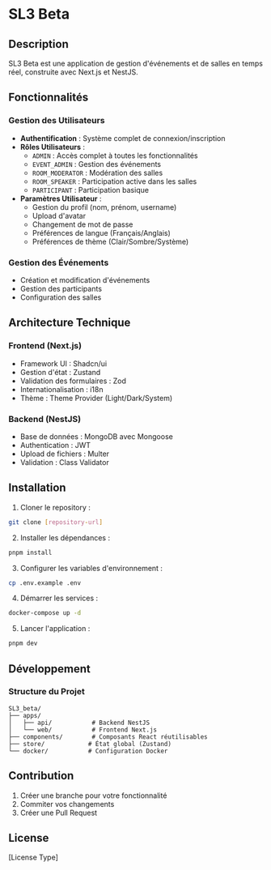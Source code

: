 # SL3 Beta

## Description

SL3 Beta est une application de gestion d'événements et de salles en temps réel, construite avec Next.js et NestJS.

## Fonctionnalités

### Gestion des Utilisateurs

- **Authentification** : Système complet de connexion/inscription
- **Rôles Utilisateurs** :
  - `ADMIN` : Accès complet à toutes les fonctionnalités
  - `EVENT_ADMIN` : Gestion des événements
  - `ROOM_MODERATOR` : Modération des salles
  - `ROOM_SPEAKER` : Participation active dans les salles
  - `PARTICIPANT` : Participation basique
- **Paramètres Utilisateur** :
  - Gestion du profil (nom, prénom, username)
  - Upload d'avatar
  - Changement de mot de passe
  - Préférences de langue (Français/Anglais)
  - Préférences de thème (Clair/Sombre/Système)

### Gestion des Événements

- Création et modification d'événements
- Gestion des participants
- Configuration des salles

## Architecture Technique

### Frontend (Next.js)

- Framework UI : Shadcn/ui
- Gestion d'état : Zustand
- Validation des formulaires : Zod
- Internationalisation : i18n
- Thème : Theme Provider (Light/Dark/System)

### Backend (NestJS)

- Base de données : MongoDB avec Mongoose
- Authentication : JWT
- Upload de fichiers : Multer
- Validation : Class Validator

## Installation

1. Cloner le repository :

```bash
git clone [repository-url]
```

2. Installer les dépendances :

```bash
pnpm install
```

3. Configurer les variables d'environnement :

```bash
cp .env.example .env
```

4. Démarrer les services :

```bash
docker-compose up -d
```

5. Lancer l'application :

```bash
pnpm dev
```

## Développement

### Structure du Projet

```
SL3_beta/
├── apps/
│   ├── api/           # Backend NestJS
│   └── web/           # Frontend Next.js
├── components/        # Composants React réutilisables
├── store/            # État global (Zustand)
└── docker/           # Configuration Docker
```

## Contribution

1. Créer une branche pour votre fonctionnalité
2. Commiter vos changements
3. Créer une Pull Request

## License

[License Type]
